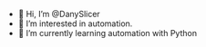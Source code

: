 - 👋 Hi, I’m @DanySlicer
- 👀 I’m interested in automation.
- 🌱 I’m currently learning automation with Python

<!---
DanySlicer/DanySlicer is a ✨ special ✨ repository because its `README.md` (this file) appears on your GitHub profile.
You can click the Preview link to take a look at your changes.
--->
